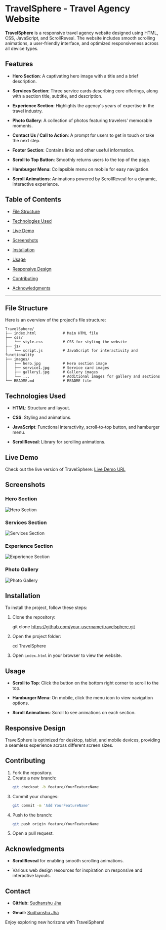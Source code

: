 # TravelSphere - Travel Agency Website

**TravelSphere** is a responsive travel agency website designed using HTML, CSS, JavaScript, and ScrollReveal. The website includes smooth scrolling animations, a user-friendly interface, and optimized responsiveness across all device types.

## Features

- **Hero Section**: A captivating hero image with a title and a brief description.

- **Services Section**: Three service cards describing core offerings, along with a section title, subtitle, and description.

- **Experience Section**: Highlights the agency's years of expertise in the travel industry.

- **Photo Gallery**: A collection of photos featuring travelers' memorable moments.

- **Contact Us / Call to Action**: A prompt for users to get in touch or take the next step.

- **Footer Section**: Contains links and other useful information.

- **Scroll to Top Button**: Smoothly returns users to the top of the page.

- **Hamburger Menu**: Collapsible menu on mobile for easy navigation.

- **Scroll Animations**: Animations powered by ScrollReveal for a dynamic, interactive experience.

## Table of Contents

- [File Structure](#file-structure)

- [Technologies Used](#technologies-used)

- [Live Demo](#live-demo)

- [Screenshots](#screenshots)

- [Installation](#installation)

- [Usage](#usage)

- [Responsive Design](#responsive-design)

- [Contributing](#contributing)

- [Acknowledgments](#acknowledgments)
---

## File Structure

Here is an overview of the project's file structure:
```
TravelSphere/
├── index.html            # Main HTML file
├── css/
│   └── style.css         # CSS for styling the website
├── js/
│   └── script.js         # JavaScript for interactivity and functionality
├── images/
│   ├── hero.jpg          # Hero section image
│   ├── service1.jpg      # Service card images
│   ├── gallery1.jpg      # Gallery images
│   └── ...               # Additional images for gallery and sections
└── README.md             # README file
```

## Technologies Used

- **HTML**: Structure and layout.

- **CSS**: Styling and animations.

- **JavaScript**: Functional interactivity, scroll-to-top button, and hamburger menu.

- **ScrollReveal**: Library for scrolling animations.

## Live Demo

Check out the live version of TravelSphere: [Live Demo URL](#)

## Screenshots

### Hero Section
![Hero Section]([assets/ScreenShots/home-section.png])

### Services Section
![Services Section](images/services-section.png)

### Experience Section
![Experience Section](images/experience-section.png)

### Photo Gallery
![Photo Gallery](images/photo-gallery.png)

## Installation

To install the project, follow these steps:
1. Clone the repository:

   git clone https://github.com/your-username/travelsphere.git

3. Open the project folder:

    cd TravelSphere
  
5. Open `index.html` in your browser to view the website.

## Usage

- **Scroll to Top**: Click the button on the bottom right corner to scroll to the top.

- **Hamburger Menu**: On mobile, click the menu icon to view navigation options.

- **Scroll Animations**: Scroll to see animations on each section.

## Responsive Design

TravelSphere is optimized for desktop, tablet, and mobile devices, providing a seamless experience across different screen sizes.

## Contributing

1. Fork the repository.
2. Create a new branch:
    ```bash
    git checkout -b feature/YourFeatureName
    ```
3. Commit your changes:
    ```bash
    git commit -m 'Add YourFeatureName'
    ```
4. Push to the branch:
    ```bash
    git push origin feature/YourFeatureName
    ```
5. Open a pull request.

## Acknowledgments

- **ScrollReveal** for enabling smooth scrolling animations.

- Various web design resources for inspiration on responsive and interactive layouts.

## Contact

- **GitHub:** [Sudhanshu Jha](https://github.com/sudhanshu-j)

- **Gmail:** [Sudhanshu Jha](sudhanshu164@gmail.com)

Enjoy exploring new horizons with TravelSphere!
